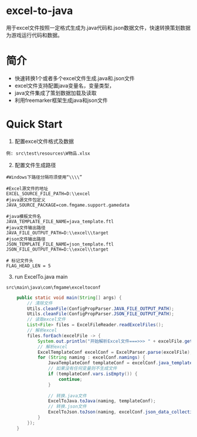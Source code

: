 # excel-to-java
用于excel文件按照一定格式生成为.java代码和.json数据文件，快速转换策划数据为游戏运行代码和数据。

# 简介
* 快速转换1个或者多个excel文件生成.java和.json文件
* excel文件支持配置java变量名，变量类型，
* java文件集成了策划数据加载及读取
* 利用freemarker框架生成java和json文件

# Quick Start
1. 配置excel文件格式及数据
```
例: src\test\resources\W物品.xlsx
```
2. 配置文件生成路径
``` properties
#Windows下路径分隔符须使用“\\\\”

#Excel源文件的地址
EXCEL_SOURCE_FILE_PATH=D:\\excel
#java源文件包定义
JAVA_SOURCE_PACKAGE=com.fmgame.support.gamedata

#java模板文件名
JAVA_TEMPLATE_FILE_NAME=java_template.ftl
#java文件输出路径
JAVA_FILE_OUTPUT_PATH=D:\\excel\\target
#json文件输出路径
JSON_TEMPLATE_FILE_NAME=json_template.ftl
JSON_FILE_OUTPUT_PATH=D:\\excel\\target

# 标记文件头
FLAG_HEAD_LEN = 5
```
3. run ExcelTo.java main
```file
src\main\java\com\fmgame\exceltoconf
```
```java
	public static void main(String[] args) {
		// 清除文件
		Utils.cleanFile(ConfigPropParser.JAVA_FILE_OUTPUT_PATH);
		Utils.cleanFile(ConfigPropParser.JSON_FILE_OUTPUT_PATH);
		// 读取excel文件
		List<File> files = ExcelFileReader.readExcelFiles();
		// 解析excel
		files.forEach(excelFile -> {
			System.out.println("开始解析Excel文件===>>> " + excelFile.getName());
			// 解析excel
			ExcelTemplateConf excelConf = ExcelParser.parse(excelFile);
			for (String naming : excelConf.namings) {
				JavaTemplateConf templateConf = excelConf.java_template_collections.get(naming);
				// 如果没有任何变量则不生成文件
				if (templateConf.vars.isEmpty()) {
					continue;
				}
				
				// 转换.java文件
				ExcelToJava.toJava(naming, templateConf);
				// 转换.json文件
				ExcelToJson.toJson(naming, excelConf.json_data_collections.get(naming));
			}
		});
	}
```
